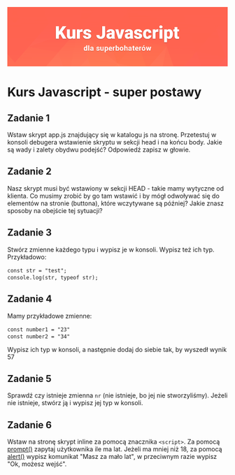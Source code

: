![](../../kursjs.png)

# Kurs Javascript - super postawy

## Zadanie 1
Wstaw skrypt app.js znajdujący się w katalogu js na stronę.
Przetestuj w konsoli debugera wstawienie skryptu w sekcji head i na końcu body.
Jakie są wady i zalety obydwu podejść?
Odpowiedź zapisz w głowie.

## Zadanie 2
Nasz skrypt musi być wstawiony w sekcji HEAD - takie mamy wytyczne od klienta.
Co musimy zrobić by go tam wstawić i by mógł odwoływać się do elementów na stronie (buttona), które wczytywane są później? Jakie znasz sposoby na obejście tej sytuacji?

## Zadanie 3
Stwórz zmienne każdego typu i wypisz je w konsoli. Wypisz też ich typ.
Przykładowo:
```
const str = "test";
console.log(str, typeof str);
```

## Zadanie 4
Mamy przykładowe zmienne:

```
const number1 = "23"
const number2 = "34"
```

Wypisz ich typ w konsoli, a następnie dodaj do siebie tak, by wyszedł wynik 57

## Zadanie 5
Sprawdź czy istnieje zmienna `nr` (nie istnieje, bo jej nie stworzyliśmy). Jeżeli nie istnieje, stwórz ją i wypisz jej typ w konsoli.

## Zadanie 6
Wstaw na stronę skrypt inline za pomocą znacznika `<script>`.
Za pomocą [prompt()](https://developer.mozilla.org/pl/docs/Web/API/Window/prompt) zapytaj użytkownika ile ma lat. Jeżeli ma mniej niż 18, za pomocą [alert()](https://developer.mozilla.org/pl/docs/Web/API/Window/alert) wypisz komunikat "Masz za mało lat", w przeciwnym razie wypisz "Ok, możesz wejść".


